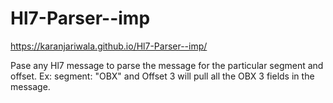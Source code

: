 # Hl7-Parser--imp
https://karanjariwala.github.io/Hl7-Parser--imp/

Pase any Hl7 message to parse the message for the particular segment and offset.
Ex: segment: "OBX" and Offset 3 will pull all the OBX 3 fields in the message.
